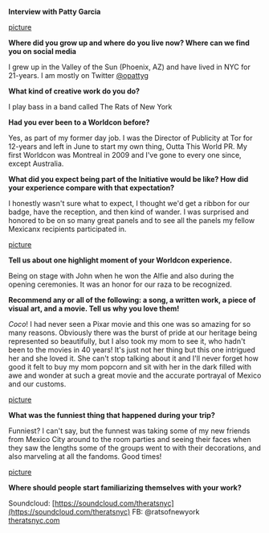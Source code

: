 **Interview with Patty Garcia**

[picture](Mexicanx106)

**Where did you grow up and where do you live now? Where can we find you on social media**

I grew up in the Valley of the Sun (Phoenix, AZ) and have lived in NYC for 21-years. I am mostly on Twitter [@opattyg](https://www.twitter.com/opattyg)  

**What kind of creative work do you do?**

I play bass in a band called The Rats of New York

**Had you ever been to a Worldcon before?**

Yes, as part of my former day job. I was the Director of Publicity at Tor for 12-years and left in June to start my own thing, Outta This World PR. My first Worldcon was Montreal in 2009 and I've gone to every one since, except Australia.

**What did you expect being part of the Initiative would be like? How did your experience compare with that expectation?**

I honestly wasn't sure what to expect, I thought we'd get a ribbon for our badge, have the reception, and then kind of wander. I was surprised and honored to be on so many great panels and to see all the panels my fellow Mexicanx recipients participated in.

[picture](Mexicanx108)

**Tell us about one highlight moment of your Worldcon experience.**

Being on stage with John when he won the Alfie and also during the opening ceremonies. It was an honor for our raza to be recognized.

**Recommend any or all of the following: a song, a written work, a piece of visual art, and a movie. Tell us why you love them!**

_Coco_! I had never seen a Pixar movie and this one was so amazing for so many reasons. Obviously there was the burst of pride at our heritage being represented so beautifully, but I also took my mom to see it, who hadn't been to the movies in 40 years! It's just not her thing but this one intrigued her and she loved it. She can't stop talking about it and I'll never forget how good it felt to buy my mom popcorn and sit with her in the dark filled with awe and wonder at such a great movie and the accurate portrayal of Mexico and our customs.

[picture](Mexicanx107)

**What was the funniest thing that happened during your trip?**

Funniest? I can't say, but the funnest was taking some of my new friends from Mexico City around to the room parties and seeing their faces when they saw the lengths some of the groups went to with their decorations, and also marveling at all the fandoms. Good times!

[picture](Mexicanx049)

**Where should people start familiarizing themselves with your work?**

Soundcloud: [https://soundcloud.com/theratsnyc](https://soundcloud.com/theratsnyc)
FB: @ratsofnewyork  
[theratsnyc.com](http://theratsnyc.com)
